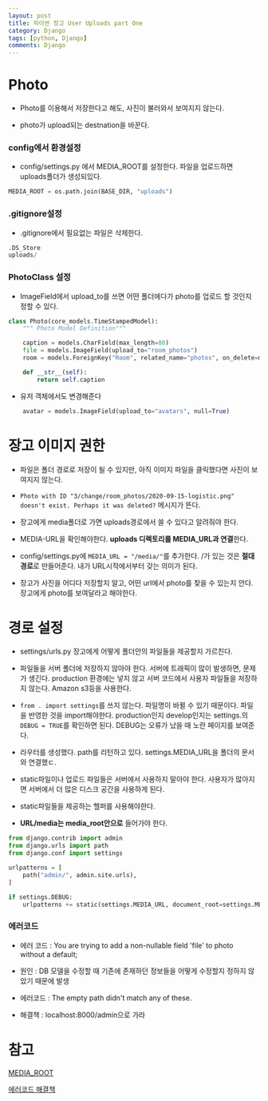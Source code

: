 ```yaml
---
layout: post
title: 파이썬 장고 User Uploads part One
category: Django
tags: [python, Django]
comments: Django
---
```


# Photo

- Photo를 이용해서 저장한다고 해도, 사진이 불러와서 보여지지 않는다.

- photo가 upload되는 destnation을 바꾼다.

### config에서 환경설정

- config/settings.py 에서 MEDIA_ROOT를 설정한다. 파일을 업로드하면 uploads폴더가 생성되있다.

```python
MEDIA_ROOT = os.path.join(BASE_DIR, "uploads")
```

### .gitignore설정

- .gitignore에서 필요없는 파일은 삭제한다.

```python
.DS_Store
uploads/
```

### PhotoClass 설정

- ImageField에서 upload_to를 쓰면 어떤 폴더에다가 photo를 업로드 할 것인지 정할 수 있다.

```python
class Photo(core_models.TimeStampedModel):
    """ Photo Model Definition"""

    caption = models.CharField(max_length=80)
    file = models.ImageField(upload_to="room_photos")
    room = models.ForeignKey("Room", related_name="photos", on_delete=models.CASCADE)

    def __str__(self):
        return self.caption


```

- 유저 객체에서도 변경해준다

```python
    avatar = models.ImageField(upload_to="avatars", null=True)
```

# 장고 이미지 권한

- 파일은 폴더 경로로 저장이 될 수 있지만, 아직 이미지 파일을 클릭했다면 사진이 보여지지 않는다.

- `Photo with ID "3/change/room_photos/2020-09-15-logistic.png" doesn't exist. Perhaps it was deleted?` 메시지가 뜬다.

- 장고에게 media폴더로 가면 uploads경로에서 쓸 수 있다고 알려줘야 한다.

- MEDIA-URL을 확인해야한다. **uploads 디렉토리를 MEDIA_URL과 연결**한다.

- config/settings.py에 `MEDIA_URL = "/media/"`를 추가한다. /가 있는 것은 **절대경로**로 만들어준다. 내가 URL시작에서부터 갖는 의미가 된다.

- 장고가 사진을 어디다 저장할지 알고, 어떤 url에서 photo를 찾을 수 있는지 안다. 장고에게 photo를 보여달라고 해야한다.

# 경로 설정

- settings/urls.py 장고에게 어떻게 폴더안의 파일들을 제공할지 가르친다.

- 파일들을 서버 폴더에 저장하지 않아야 한다. 서버에 트래픽이 많이 발생하면, 문제가 생긴다. production 환경에는 넣지 않고 서버 코드에서 사용자 파일들을 저장하지 않는다. Amazon s3등을 사용한다.

- `from . import settings`를 쓰지 않는다. 파일명이 바뀔 수 있기 때문이다. 파일을 반영한 것을 import해야한다. production인지 develop인지는 settings.의 `DEBUG = TRUE`를 확인하면 된다. DEBUG는 오류가 났을 때 노란 페이지를 보여준다.

- 라우터를 생성했다. path를 리턴하고 있다. settings.MEDIA_URL을 폴더의 문서와 연결했ㄷ.

- static파일이나 업로드 파일들은 서버에서 사용하지 말아야 한다. 사용자가 많아지면 서버에서 더 많은 디스크 공간을 사용하게 된다.

- static파일들을 제공하는 헬퍼를 사용해야한다.

- **URL/media는 media_root안으로** 들어가야 한다.

```python
from django.contrib import admin
from django.urls import path
from django.conf import settings

urlpatterns = [
    path("admin/", admin.site.urls),
]

if settings.DEBUG:
    urlpatterns += static(settings.MEDIA_URL, document_root=settings.MEDIA_ROOT)
```

### 에러코드

- 에러 코드 : You are trying to add a non-nullable field 'file' to photo without a default; 

- 원인 : DB 모델을 수정할 때 기존에 존재하던 정보들을 어떻게 수정할지 정하지 않았기 때문에 발생

- 에러코드 : The empty path didn't match any of these.

- 해결책 : localhost:8000/admin으로 가라

# 참고

[MEDIA_ROOT](https://docs.djangoproject.com/en/2.2/ref/settings/)

[에러코드 해결책](https://has3ong.tistory.com/238)